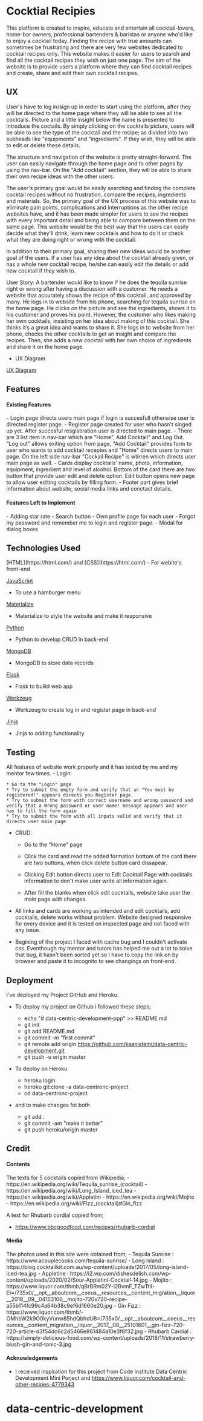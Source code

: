 <h1>Cocktial Recipies</h1>
This platform is created to inspire, educate and entertain all cocktail-lovers, home-bar owners, professional bartenders & baristas or anyone who'd like to enjoy a cocktail today. Finding the recipe with true amounts
can sometimes be frustrating and there are very few websites dedicated to cocktail recipes only. This website makes it easier for users to search and find all the cocktail recipes they wish on just one page. 
The aim of the website is to provide users a platform where they can find cocktail recipes and create, share and edit their own cocktail recipes.

<h2>UX</h2>
User's have to log in/sign up in order to start using the platform, after they will be directed to the home page where they will be able to see all the cocktails. Picture and a little insight below the name is presented to introduce the coctails. By simply clicking on the cocktails picture, users will be able to see the type of the cocktail and the recipe; as divided into two subheads like "equipments" and “ingredients". If they wish, they will be able to edit or delete these details. 

The structure and navigation of the website is pretty straight-forward. The user can easily navigate through the home page and to other pages by using the nav-bar. On the "Add cocktail" section, they will be able to share their own recipe ideas with the other users. 

The user's primary goal would be easily searching and finding the complete cocktail recipes without no frustration, compare the recipes, ingredients and materials. So, the primary goal of the UX process of this website was to eliminate pain points, complications and interruptions as the other recipe websites have, and it has been made simpler for users to see the recipes with every important detail and being able to compare between them on the same page. This website would be the best way that the users can easily decide what they'll drink, learn new cocktails and how to do it or check what they are doing right or wrong with the cocktail. 

In addition to their primary goal, sharing their new ideas would be another goal of the users. If a user has any idea about the cocktail already given, or has a whole new cocktail recipe, he/she can easily edit the details or add new cocktail if they wish to.

User Story: A bartender would like to know if he does the tequila sunrise right or wrong after having a discussion with a customer. He needs a website that accurately shows the recipe of this cocktail, and approved by many. He logs in to website from his phone, searching for tequila sunrise on the home page. He clicks on the picture and see the ingredients, shows it to his customer and proves his point. However, the customer who likes making her own cocktails, insisting on her idea about making of this cocktail. She thinks it’s a great idea and wants to share it. She logs in to website from her phone, checks the other cocktails to get an insight and compare the recipes. Then, she adds a new cocktail with her own choice of ingredients and share it on the home page. 

- UX Diagram 

[UX Diagram](https://mail.google.com/mail/u/0?ui=2&ik=efec71413a&attid=0.1&permmsgid=msg-f:1671400505061681933&th=173201e7659c2b0d&view=att&disp=safe&realattid=f_kc9dlscp0)

<h2>Features</h2>

<h4>Existing Features</h4>
- Login page directs users main page if login is succesfull otherwise user is directed register page.
- Register page created for user who hasn't singed up yet. After succesful resgistiration user is directed to main page.
- There are 3 list item in nav-bar which are "Home", Add Cocktail" and Log Out. "Log out" allows exiting option from page, "Add Cocktail" provides form to user who wants to add cocktail recepies and
"Home" directs users to main page. On the left side nav-bar "Cockail Recipe" is wtirren which directs user main page as well.
- Cards display cocktails' name, photo, information, equipment, ingredient and level of alcohol. Bottom of the card there are two button that provide user edit and delete option. Edit button opens new page
to allow user editing cocktails by filling form.
- Footer part gives brief information about website, social media links and conctact details.


<h4>Features Left to Implement</h4>
- Adding star rate
- Search button
- Own profile page for each user
- Forgot my password and remember me to login and register page.
- Modal for dialog boxes

<h2>Technologies Used</h2>
[HTML](https://html.com/) and [CSS](https://html.com/)
- For webite's front-end

[JavaScript](https://www.javascript.com/)
- To use a hamburger menu

[Materialize](https://materializecss.com/)
- Materialize to style the website and make it responsive


[Python](https://www.python.org/)
- Python to develop CRUD in back-end

[MongoDB](https://www.mongodb.com/)
- MongoDB to store data records

[Flask](https://flask.palletsprojects.com/en/1.1.x/)
- Flask to bulild web app

[Werkzeug](https://pypi.org/project/Werkzeug/) 
- Werkzeug to create log in and register page in back-end

[Jinja](https://jinja.palletsprojects.com/en/2.11.x/)
- Jinja to adding functionality

<h2>Testing</h2>
All features of website work properly and it has tested by me and my mentor few times.
- Login:

    * Go to the "Login" page
    * Try to submit the empty form and verify that an "You must be registered!" appears directs you Register page.
    * Try to submit the form with correct username and wrong password and verify that a Wrong password or user name! message appears and user has to fill the form again
    * Try to submit the form with all inputs valid and verify that it directs user main page

- CRUD:

    * Go to the "Home" page

    * Click the card and read the added formation bottom of the card there are two buttons, when click delete button card dissapear.

    * Clicking Edit button directs user to Edit Cocktail Page with cocktails information to don't make user write all information again.

    * After fill the blanks when click edit cocktails, website take user the main page with changes.

- All links and cards are working as intended and edit cocktails, add cocktails, delete works without problem. Website designed responsive for every device and it is tested on inspected page
and not faced with any issue.

- Begining of the project I faced with cache bug and I couldn't activate css. Eventhough my mentor and tutors has helped me out a lot to solve that bug, it hasn't been sorted yet so I have to copy the link 
on by browser and paste it to incognito to see changings on front-end.

<h2>Deployment</h2>
I've deployed my Project GitHub and Heroku.

- To deploy my project on Github i followed these steps;

    * echo "# data-centric-development-ppp" >> README.md
    * git init
    * git add README.md
    * git commit -m "first commit"
    * git remote add origin https://github.com/kaanistemi/data-centric-development.git
    * git push -u origin master
 
- To deploy on Heroku

    * heroku login
    * heroku git:clone -a data-centronc-project
    * cd data-centronc-project

- and to make changes fot both

    * git add .
    * git commit -am "make it better"
    * git push heroku/origin master



    

<h2>Credit</h2>

<h4>Contents</h4>
The texts for 5 cocktails copied from Wikipedia;
- https://en.wikipedia.org/wiki/Tequila_sunrise_(cocktail)
- https://en.wikipedia.org/wiki/Long_Island_iced_tea
- https://en.wikipedia.org/wiki/Appletini
- https://en.wikipedia.org/wiki/Mojito
- https://en.wikipedia.org/wiki/Fizz_(cocktail)#Gin_fizz

A text for Rhubarb cordial copied from;
- https://www.bbcgoodfood.com/recipes/rhubarb-cordial

<h4>Media</h4>
The photos used in this site were obtained from;
- Tequila Sunrise : https://www.acouplecooks.com/tequila-sunrise/
- Long Island : https://blog.cocktailkit.com.au/wp-content/uploads/2017/05/long-island-iced-tea.jpg
- Appletine : https://i2.wp.com/dishesdelish.com/wp-content/uploads/2020/02/Sour-Appletini-Cocktail-14.jpg
- Mojito : https://www.liquor.com/thmb/qBrBRm02Y-l2BvmF_TZwTtII-EI=/735x0/__opt__aboutcom__coeus__resources__content_migration__liquor__2018__09__04153106__mojito-720x720-recipe-a55b114fc99c4a64b38c9ef6d1660e20.jpg
- Gin Fizz : https://www.liquor.com/thmb/-OMhbW2k9O0kyVunw85hdQbhdU8=/735x0/__opt__aboutcom__coeus__resources__content_migration__liquor__2017__08__25101601__gin-fizz-720-720-article-d3f54dc6c2d5466e861484a10e3f6f32.jpg
- Rhubarb Cardial : https://simply-delicious-food.com/wp-content/uploads/2018/11/strawberry-blush-gin-and-tonic-3.jpg

<h4>Acknowledgements</h4>

- I received inspiration for this project from Code Institute Data Centric Development Mini Porject and https://www.liquor.com/cocktail-and-other-recipes-4779343

# data-centric-development
